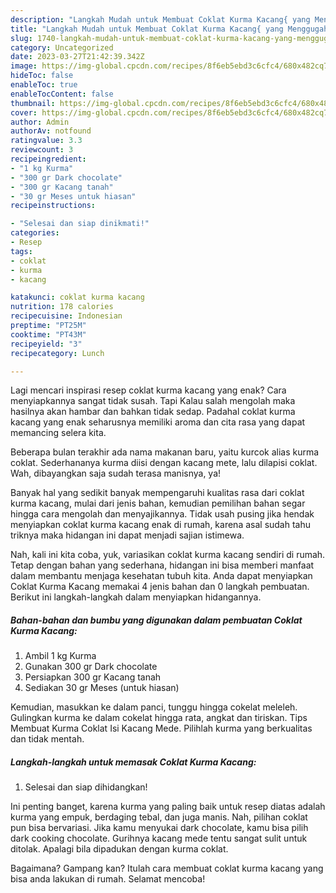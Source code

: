 ```yaml
---
description: "Langkah Mudah untuk Membuat Coklat Kurma Kacang{ yang Menggugah Selera,  Menu Buat lebaran"
title: "Langkah Mudah untuk Membuat Coklat Kurma Kacang{ yang Menggugah Selera,  Menu Buat lebaran"
slug: 1740-langkah-mudah-untuk-membuat-coklat-kurma-kacang-yang-menggugah-selera-menu-buat-lebaran
category: Uncategorized
date: 2023-03-27T21:42:39.342Z
image: https://img-global.cpcdn.com/recipes/8f6eb5ebd3c6cfc4/680x482cq70/coklat-kurma-kacang-foto-resep-utama.jpg
hideToc: false
enableToc: true
enableTocContent: false
thumbnail: https://img-global.cpcdn.com/recipes/8f6eb5ebd3c6cfc4/680x482cq70/coklat-kurma-kacang-foto-resep-utama.jpg
cover: https://img-global.cpcdn.com/recipes/8f6eb5ebd3c6cfc4/680x482cq70/coklat-kurma-kacang-foto-resep-utama.jpg
author: Admin
authorAv: notfound
ratingvalue: 3.3
reviewcount: 3
recipeingredient:
- "1 kg Kurma"
- "300 gr Dark chocolate"
- "300 gr Kacang tanah"
- "30 gr Meses untuk hiasan"
recipeinstructions:

- "Selesai dan siap dinikmati!"
categories:
- Resep
tags:
- coklat
- kurma
- kacang

katakunci: coklat kurma kacang 
nutrition: 178 calories
recipecuisine: Indonesian
preptime: "PT25M"
cooktime: "PT43M"
recipeyield: "3"
recipecategory: Lunch

---
```



Lagi mencari inspirasi resep coklat kurma kacang yang enak? Cara menyiapkannya sangat tidak susah. Tapi Kalau salah mengolah maka hasilnya akan hambar dan bahkan tidak sedap. Padahal coklat kurma kacang yang enak seharusnya memiliki aroma dan cita rasa yang dapat memancing selera kita.


Beberapa bulan terakhir ada nama makanan baru, yaitu kurcok alias kurma coklat. Sederhananya kurma diisi dengan kacang mete, lalu dilapisi coklat. Wah, dibayangkan saja sudah terasa manisnya, ya!

Banyak hal yang sedikit banyak mempengaruhi kualitas rasa dari coklat kurma kacang, mulai dari jenis bahan, kemudian pemilihan bahan segar hingga cara mengolah dan menyajikannya. Tidak usah pusing jika hendak menyiapkan coklat kurma kacang enak di rumah, karena asal sudah tahu triknya maka hidangan ini dapat menjadi sajian istimewa.


Nah, kali ini kita coba, yuk, variasikan coklat kurma kacang sendiri di rumah. Tetap dengan bahan yang sederhana, hidangan ini bisa memberi manfaat dalam membantu menjaga kesehatan tubuh kita. Anda dapat menyiapkan Coklat Kurma Kacang memakai 4 jenis bahan dan 0 langkah pembuatan. Berikut ini langkah-langkah dalam menyiapkan hidangannya.

<!--inarticleads1-->

##### Bahan-bahan dan bumbu yang digunakan dalam pembuatan Coklat Kurma Kacang:

1. Ambil 1 kg Kurma
1. Gunakan 300 gr Dark chocolate
1. Persiapkan 300 gr Kacang tanah
1. Sediakan 30 gr Meses (untuk hiasan)


Kemudian, masukkan ke dalam panci, tunggu hingga cokelat meleleh. Gulingkan kurma ke dalam cokelat hingga rata, angkat dan tiriskan. Tips Membuat Kurma Coklat Isi Kacang Mede. Pilihlah kurma yang berkualitas dan tidak mentah. 

<!--inarticleads2-->

##### Langkah-langkah untuk memasak Coklat Kurma Kacang:


1. Selesai dan siap dihidangkan!

Ini penting banget, karena kurma yang paling baik untuk resep diatas adalah kurma yang empuk, berdaging tebal, dan juga manis. Nah, pilihan coklat pun bisa bervariasi. Jika kamu menyukai dark chocolate, kamu bisa pilih dark cooking chocolate. Gurihnya kacang mede tentu sangat sulit untuk ditolak. Apalagi bila dipadukan dengan kurma coklat. 

Bagaimana? Gampang kan? Itulah cara membuat coklat kurma kacang yang bisa anda lakukan di rumah. Selamat mencoba!
